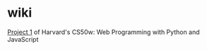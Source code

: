 # wiki
[Project 1](https://cs50.harvard.edu/web/2020/projects/1/wiki/) of Harvard's CS50w: Web Programming with Python and JavaScript
